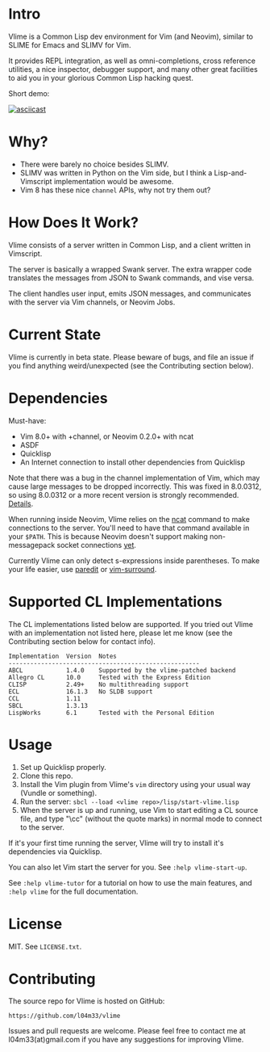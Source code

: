 Intro
=====

Vlime is a Common Lisp dev environment for Vim (and Neovim), similar to SLIME
for Emacs and SLIMV for Vim.

It provides REPL integration, as well as omni-completions, cross reference
utilities, a nice inspector, debugger support, and many other great facilities
to aid you in your glorious Common Lisp hacking quest.

Short demo:

[![asciicast](https://asciinema.org/a/106146.png)](https://asciinema.org/a/106146)

Why?
====

* There were barely no choice besides SLIMV.
* SLIMV was written in Python on the Vim side, but I think a Lisp-and-Vimscript
  implementation would be awesome.
* Vim 8 has these nice `channel` APIs, why not try them out?

How Does It Work?
=================

Vlime consists of a server written in Common Lisp, and a client written in
Vimscript.

The server is basically a wrapped Swank server. The extra wrapper code
translates the messages from JSON to Swank commands, and vise versa.

The client handles user input, emits JSON messages, and communicates with the
server via Vim channels, or Neovim Jobs.

Current State
=============

Vlime is currently in beta state. Please beware of bugs, and file an issue if
you find anything weird/unexpected (see the Contributing section below).

Dependencies
============

Must-have:

* Vim 8.0+ with +channel, or Neovim 0.2.0+ with ncat
* ASDF
* Quicklisp
* An Internet connection to install other dependencies from Quicklisp

Note that there was a bug in the channel implementation of Vim, which may
cause large messages to be dropped incorrectly. This was fixed in 8.0.0312,
so using 8.0.0312 or a more recent version is strongly recommended.
[Details](https://groups.google.com/d/topic/vim_dev/Rl0X_R5pjxk/discussion).

When running inside Neovim, Vlime relies on the [ncat](https://nmap.org/ncat/)
command to make connections to the server. You'll need to have that command
available in your `$PATH`. This is because Neovim doesn't support making
non-messagepack socket connections
[yet](https://github.com/neovim/neovim/pull/6594#issuecomment-298851709).

Currently Vlime can only detect s-expressions inside parentheses. To make your
life easier, use [paredit](https://github.com/kovisoft/paredit) or
[vim-surround](https://github.com/tpope/vim-surround).

Supported CL Implementations
============================

The CL implementations listed below are supported. If you tried out Vlime with
an implementation not listed here, please let me know (see the Contributing
section below for contact info).

```
Implementation  Version  Notes
-----------------------------------------------------
ABCL            1.4.0    Supported by the vlime-patched backend
Allegro CL      10.0     Tested with the Express Edition
CLISP           2.49+    No multithreading support
ECL             16.1.3   No SLDB support
CCL             1.11     
SBCL            1.3.13   
LispWorks       6.1      Tested with the Personal Edition
```

Usage
=====

1. Set up Quicklisp properly.
2. Clone this repo.
3. Install the Vim plugin from Vlime's `vim` directory using your usual way
   (Vundle or something).
4. Run the server: `sbcl --load <vlime repo>/lisp/start-vlime.lisp`
5. When the server is up and running, use Vim to start editing a CL source file,
   and type "\cc" (without the quote marks) in normal mode to connect to the
   server.

If it's your first time running the server, Vlime will try to install it's
dependencies via Quicklisp.

You can also let Vim start the server for you. See `:help vlime-start-up`.

See `:help vlime-tutor` for a tutorial on how to use the main features, and
`:help vlime` for the full documentation.

License
=======

MIT. See `LICENSE.txt`.

Contributing
============

The source repo for Vlime is hosted on GitHub:

    https://github.com/l04m33/vlime

Issues and pull requests are welcome. Please feel free to contact me at
l04m33(at)gmail.com if you have any suggestions for improving Vlime.
